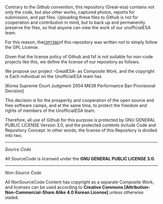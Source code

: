 Contrary to the Github convention, this repository (Great-esa) contains not only the code, but also other works, captured photos, reports for submission, and ppt files.
Uploading these files to Github is not for cooperation and contribution in mind, but to back up and permanently preserve the files, so that anyone can view the work of our unofficialESA team.

For this reason, the[`COPYING`](COPYING.md)of this repository was written not to simply follow the GPL License.

Given that the license policy of Github and fsf is not suitable for non-code projects like this, we define the license of our repository as follows.

We propose our project -GreatESA- as Composite Work, and the copyright is
Each individual on the UnofficialESA team has

[Korea Supreme Court Judgment 2004 M639 Performance Ban Provisional Decision]

This decision is for the prosperity and cooperation of the open source and free software camps, and at the same time, to protect the freedom and rights of members of the UnofficialESA team.

Therefore, all use of Github for this purpose is protected by GNU GENERAL PUBLIC LICENSE Version 3.0, and the protected contents include Code and Repository Concept.
In other words, the license of this Repository is divided into two.

---

_Source Code_

All SourceCode is licensed under the **GNU GENERAL PUBLIC LICENSE 3.0.**

---

_Non-Source Code_

All NonSourceCode Content has copyright as a separate Composite Work, and licenses can be used according to **Creative Commons [Attribution-Non-Commercial-Share Alike 4.0 Korean License]** unless otherwise stated.
